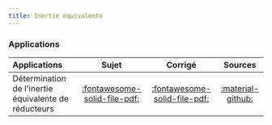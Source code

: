 ```yaml
---
title: Inertie équivalente 
---
```



### Applications 
 
| Applications | Sujet | Corrigé | Sources  | 
| :-------------- | :---: | :-----: | :------: | 
| Détermination de l'inertie équivalente de réducteurs | [:fontawesome-solid-file-pdf:](https://xpessoles-cpge.fr/pdf/Cy_05_01_Application_00_Reducteurs_Sujet.pdf) | [:fontawesome-solid-file-pdf:](https://xpessoles-cpge.fr/pdf/Cy_05_01_Application_00_Reducteurs_Corrige.pdf) | [:material-github:](https://github.com/xpessoles/PSI_Cy_05_Energetique/tree/main/Chapitre_01_Energetique/Cy_05_01_Application_00_Reducteurs) | 




